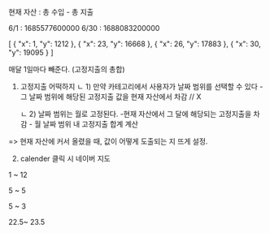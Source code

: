 현재 자산 : 총 수입 - 총 지출

6/1 : 1685577600000
6/30 : 1688083200000

[
{
"x": 1,
"y": 1212
},
{
"x": 23,
"y": 16668
},
{
"x": 26,
"y": 17883
},
{
"x": 30,
"y": 19095
}
]

매달 1일마다 빼준다.
(고정지출의 총합)

1.  고정지출 어떡하지
    ㄴ 1) 만약 카테고리에서 사용자가 날짜 범위를 선택할 수 있다 - 그 날짜 범위에 해당된 고정지출 값을 현재 자산에서 차감 // X

    ㄴ 2) 날짜 범위는 월로 고정된다. -현재 자산에서 그 달에 해당되는 고정지출을 차감 - 월 날짜 범위 내 고정지출 합계 계산

=> 현재 자산에 커서 올렸을 때, 값이 어떻게 도출되는 지 뜨게 설정.

2. calender 클릭 시 네이버 지도

1 ~ 12

5 ~ 5

5 ~ 3

22.5~ 23.5
